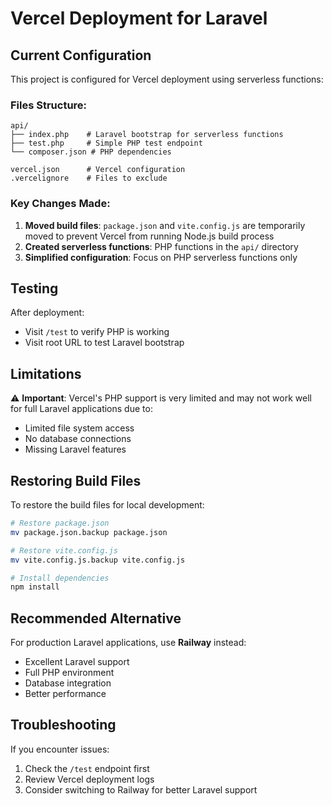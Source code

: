 # Vercel Deployment for Laravel

## Current Configuration

This project is configured for Vercel deployment using serverless functions:

### Files Structure:
```
api/
├── index.php    # Laravel bootstrap for serverless functions
├── test.php     # Simple PHP test endpoint
└── composer.json # PHP dependencies

vercel.json      # Vercel configuration
.vercelignore    # Files to exclude
```

### Key Changes Made:

1. **Moved build files**: `package.json` and `vite.config.js` are temporarily moved to prevent Vercel from running Node.js build process
2. **Created serverless functions**: PHP functions in the `api/` directory
3. **Simplified configuration**: Focus on PHP serverless functions only

## Testing

After deployment:
- Visit `/test` to verify PHP is working
- Visit root URL to test Laravel bootstrap

## Limitations

⚠️ **Important**: Vercel's PHP support is very limited and may not work well for full Laravel applications due to:
- Limited file system access
- No database connections
- Missing Laravel features

## Restoring Build Files

To restore the build files for local development:

```bash
# Restore package.json
mv package.json.backup package.json

# Restore vite.config.js
mv vite.config.js.backup vite.config.js

# Install dependencies
npm install
```

## Recommended Alternative

For production Laravel applications, use **Railway** instead:
- Excellent Laravel support
- Full PHP environment
- Database integration
- Better performance

## Troubleshooting

If you encounter issues:
1. Check the `/test` endpoint first
2. Review Vercel deployment logs
3. Consider switching to Railway for better Laravel support 